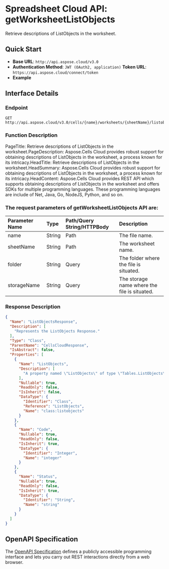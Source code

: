 # **Spreadsheet Cloud API: getWorksheetListObjects**

Retrieve descriptions of ListObjects in the worksheet. 


## **Quick Start**

- **Base URL**: `http://api.aspose.cloud/v3.0`
- **Authentication Method**: `JWT (OAuth2, application)`  **Token URL**: `https://api.aspose.cloud/connect/token`
- **Example** 

## **Interface Details**

### **Endpoint** 

```
GET http://api.aspose.cloud/v3.0/cells/{name}/worksheets/{sheetName}/listobjects
```
### **Function Description**
PageTitle: Retrieve descriptions of ListObjects in the worksheet.PageDescription: Aspose.Cells Cloud provides robust support for obtaining descriptions of ListObjects in the worksheet, a process known for its intricacy.HeadTitle: Retrieve descriptions of ListObjects in the worksheet.HeadSummary: Aspose.Cells Cloud provides robust support for obtaining descriptions of ListObjects in the worksheet, a process known for its intricacy.HeadContent: Aspose.Cells Cloud provides REST API which supports obtaining descriptions of ListObjects in the worksheet and offers SDKs for multiple programming languages. These programming languages are include of Net, Java, Go, NodeJS, Python, and so on.

### The request parameters of **getWorksheetListObjects** API are: 

| Parameter Name | Type | Path/Query String/HTTPBody | Description | 
| :- | :- | :- |:- | 
|name|String|Path|The file name.|
|sheetName|String|Path|The worksheet name.|
|folder|String|Query|The folder where the file is situated.|
|storageName|String|Query|The storage name where the file is situated.|

### **Response Description**
```json
{
  "Name": "ListObjectsResponse",
  "Description": [
    "Represents the ListObjects Response."
  ],
  "Type": "Class",
  "ParentName": "CellsCloudResponse",
  "IsAbstract": false,
  "Properties": [
    {
      "Name": "ListObjects",
      "Description": [
        "A property named \"ListObjects\" of type \"Tables.ListObjects\" that can be both accessed and modified."
      ],
      "Nullable": true,
      "ReadOnly": false,
      "IsInherit": false,
      "DataType": {
        "Identifier": "Class",
        "Reference": "ListObjects",
        "Name": "class:listobjects"
      }
    },
    {
      "Name": "Code",
      "Nullable": true,
      "ReadOnly": false,
      "IsInherit": true,
      "DataType": {
        "Identifier": "Integer",
        "Name": "integer"
      }
    },
    {
      "Name": "Status",
      "Nullable": true,
      "ReadOnly": false,
      "IsInherit": true,
      "DataType": {
        "Identifier": "String",
        "Name": "string"
      }
    }
  ]
}
```


## OpenAPI Specification

The [OpenAPI Specification](https://reference.aspose.cloud/cells/#/ListObjectsController/GetWorksheetListObjects) defines a publicly accessible programming interface and lets you carry out REST interactions directly from a web browser.
